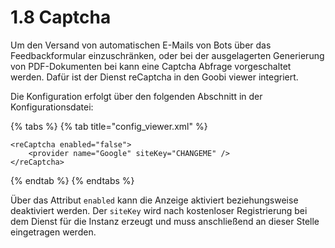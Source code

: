 # 1.8 Captcha

Um den Versand von automatischen E-Mails von Bots über das Feedbackformular einzuschränken, oder bei der ausgelagerten Generierung von PDF-Dokumenten bei kann eine Captcha Abfrage vorgeschaltet werden. Dafür ist der Dienst reCaptcha in den Goobi viewer integriert.

Die Konfiguration erfolgt über den folgenden Abschnitt in der Konfigurationsdatei:

{% tabs %}
{% tab title="config_viewer.xml" %}
```markup
<reCaptcha enabled="false">
    <provider name="Google" siteKey="CHANGEME" />
</reCaptcha>
```
{% endtab %}
{% endtabs %}

Über das Attribut `enabled` kann die Anzeige aktiviert beziehungsweise deaktiviert werden. Der `siteKey` wird nach kostenloser Registrierung bei dem Dienst für die Instanz erzeugt und muss anschließend an dieser Stelle eingetragen werden.
